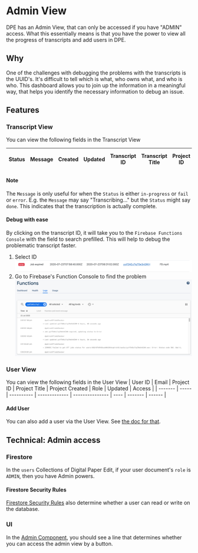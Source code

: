 # Admin View

DPE has an Admin View, that can only be accessed if you have "ADMIN" access.
What this essentially means is that you have the power to view all the progress of transcripts and add users in DPE.

## Why

One of the challenges with debugging the problems with the transcripts is the UUID's. It's difficult to tell which is what, who owns what, and who is who.
This dashboard allows you to join up the information in a meaningful way, that helps you identify the necessary information to debug an issue.

## Features

### Transcript View

You can view the following fields in the Transcript View

| Status | Message | Created | Updated | Transcript ID | Transcript Title | Project ID | Project Title | Transcription Duration (Dhms) | Duration (Hms) | Size (bytes) | File location | Media Type |
| ------ | ------- | ------- | ------- | ------------- | ---------------- | ---------- | ------------- | ----------------------------- | -------------- | ------------ | ------------- | ---------- |


#### Note

The `Message` is only useful for when the `Status` is either `in-progress` or `fail` or `error`.
E.g. the `Message` may say "Transcribing..." but the `Status` might say `done`.
This indicates that the transcription is actually complete.

#### Debug with ease

By clicking on the transcript ID, it will take you to the `Firebase Functions Console` with the field to search prefilled.
This will help to debug the problematic transcript faster.

1. Select ID
   ![Select transcript ID to debug](../img/select-transcript-to-debug.png)
2. Go to Firebase's Function Console to find the problem
   ![Firebase Console](../img/functions-debug-view.png)

### User View

You can view the following fields in the User View
| User ID | Email | Project ID | Project Title | Project Created | Role | Updated | Access |
| ------- | ----- | ---------- | ------------- | --------------- | ---- | ------- | ------ |

#### Add User

You can also add a user via the User View. See [the doc for that](./create-new-users.md).

## Technical: Admin access

### Firestore

In the `users` Collections of Digital Paper Edit, if your user document's `role` is `ADMIN`, then you have Admin powers.

#### Firestore Security Rules

[Firestore Security Rules](../../firestore.rules) also determine whether a user can read or write on the database.

### UI

In the [Admin Component](../../src/App.js), you should see a line that determines whether you can access the admin view by a button.
